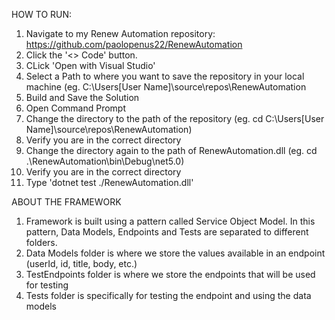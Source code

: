 HOW TO RUN:
1. Navigate to my Renew Automation repository: https://github.com/paolopenus22/RenewAutomation
2. Click the '<> Code' button.
3. CLick 'Open with Visual Studio'
4. Select a Path to where you want to save the repository in your local machine (eg. C:\Users\[User Name]\source\repos\RenewAutomation
5. Build and Save the Solution
6. Open Command Prompt
7. Change the directory to the path of the repository (eg. cd C:\Users\[User Name]\source\repos\RenewAutomation)
8. Verify you are in the correct directory
9. Change the directory again to the path of RenewAutomation.dll (eg. cd .\RenewAutomation\bin\Debug\net5.0)
10. Verify you are in the correct directory
11. Type 'dotnet test ./RenewAutomation.dll'


ABOUT THE FRAMEWORK
1. Framework is built using a pattern called Service Object Model. In this pattern, Data Models, Endpoints and Tests are separated to different folders.
2. Data Models folder is where we store the values available in an endpoint (userId, id, title, body, etc.)
3. TestEndpoints folder is where we store the endpoints that will be used for testing
4. Tests folder is specifically for testing the endpoint and using the data models
